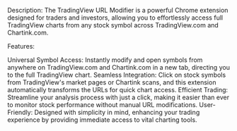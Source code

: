 Description:
The TradingView URL Modifier is a powerful Chrome extension designed for traders and investors, allowing you to effortlessly access full TradingView charts from any stock symbol across TradingView.com and Chartink.com.

Features:

Universal Symbol Access: Instantly modify and open symbols from anywhere on TradingView.com and Chartink.com in a new tab, directing you to the full TradingView chart.
Seamless Integration: Click on stock symbols from TradingView's market pages or Chartink scans, and this extension automatically transforms the URLs for quick chart access.
Efficient Trading: Streamline your analysis process with just a click, making it easier than ever to monitor stock performance without manual URL modifications.
User-Friendly: Designed with simplicity in mind, enhancing your trading experience by providing immediate access to vital charting tools.
